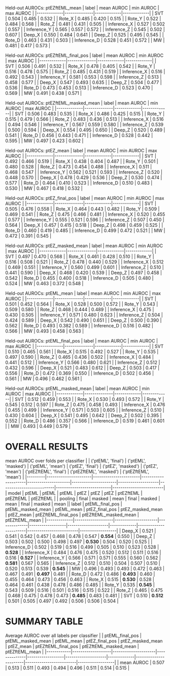 

Held-out AUROCs: ptEZftEML_mean
| label       |   mean AUROC |   min AUROC |   max AUROC |
|-------------|--------------|-------------|-------------|
| SVT         |        0.504 |       0.485 |       0.532 |
| Rote_X      |        0.485 |       0.420 |       0.515 |
| Rote_Y      |        0.522 |       0.484 |       0.568 |
| Rote_Z      |        0.481 |       0.431 |       0.505 |
| Inference_X |        0.527 |       0.502 |       0.557 |
| Inference_Y |        0.565 |       0.557 |       0.572 |
| Inference_Z |        0.545 |       0.502 |       0.607 |
| Deep_X      |        0.550 |       0.484 |       0.641 |
| Deep_Z      |        0.525 |       0.495 |       0.545 |
| Rote_D      |        0.463 |       0.431 |       0.503 |
| Inference_D |        0.528 |       0.451 |       0.572 |
| MW          |        0.481 |       0.417 |       0.573 |

Held-out AUROCs: ptEZftEML_final_pos
| label       |   mean AUROC |   min AUROC |   max AUROC |
|-------------|--------------|-------------|-------------|
| SVT         |        0.506 |       0.491 |       0.532 |
| Rote_X      |        0.478 |       0.405 |       0.542 |
| Rote_Y      |        0.516 |       0.478 |       0.575 |
| Rote_Z      |        0.485 |       0.431 |       0.519 |
| Inference_X |        0.516 |       0.492 |       0.543 |
| Inference_Y |        0.581 |       0.553 |       0.598 |
| Inference_Z |        0.513 |       0.458 |       0.577 |
| Deep_X      |        0.547 |       0.493 |       0.635 |
| Deep_Z      |        0.504 |       0.477 |       0.536 |
| Rote_D      |        0.473 |       0.453 |       0.513 |
| Inference_D |        0.523 |       0.470 |       0.569 |
| MW          |        0.491 |       0.438 |       0.571 |

Held-out AUROCs: ptEZftEML_masked_mean
| label       |   mean AUROC |   min AUROC |   max AUROC |
|-------------|--------------|-------------|-------------|
| SVT         |        0.506 |       0.483 |       0.535 |
| Rote_X      |        0.486 |       0.425 |       0.515 |
| Rote_Y      |        0.515 |       0.479 |       0.566 |
| Rote_Z      |        0.483 |       0.436 |       0.513 |
| Inference_X |        0.516 |       0.494 |       0.546 |
| Inference_Y |        0.567 |       0.559 |       0.580 |
| Inference_Z |        0.539 |       0.500 |       0.594 |
| Deep_X      |        0.554 |       0.495 |       0.650 |
| Deep_Z      |        0.520 |       0.489 |       0.541 |
| Rote_D      |        0.456 |       0.443 |       0.471 |
| Inference_D |        0.528 |       0.442 |       0.595 |
| MW          |        0.497 |       0.423 |       0.602 |

Held-out AUROCs: ptEZ_mean
| label       |   mean AUROC |   min AUROC |   max AUROC |
|-------------|--------------|-------------|-------------|
| SVT         |        0.492 |       0.466 |       0.519 |
| Rote_X      |        0.438 |       0.404 |       0.487 |
| Rote_Y      |        0.501 |       0.480 |       0.528 |
| Rote_Z      |        0.473 |       0.454 |       0.488 |
| Inference_X |        0.511 |       0.468 |       0.547 |
| Inference_Y |        0.562 |       0.521 |       0.593 |
| Inference_Z |        0.520 |       0.448 |       0.570 |
| Deep_X      |        0.478 |       0.429 |       0.536 |
| Deep_Z      |        0.530 |       0.474 |       0.577 |
| Rote_D      |        0.464 |       0.410 |       0.523 |
| Inference_D |        0.510 |       0.483 |       0.530 |
| MW          |        0.467 |       0.418 |       0.532 |

Held-out AUROCs: ptEZ_final_pos
| label       |   mean AUROC |   min AUROC |   max AUROC |
|-------------|--------------|-------------|-------------|
| SVT         |        0.505 |       0.476 |       0.558 |
| Rote_X      |        0.464 |       0.443 |       0.482 |
| Rote_Y      |        0.509 |       0.469 |       0.541 |
| Rote_Z      |        0.475 |       0.466 |       0.481 |
| Inference_X |        0.520 |       0.455 |       0.577 |
| Inference_Y |        0.555 |       0.521 |       0.596 |
| Inference_Z |        0.507 |       0.450 |       0.564 |
| Deep_X      |        0.457 |       0.415 |       0.518 |
| Deep_Z      |        0.498 |       0.459 |       0.525 |
| Rote_D      |        0.460 |       0.419 |       0.485 |
| Inference_D |        0.499 |       0.472 |       0.521 |
| MW          |        0.472 |       0.391 |       0.545 |

Held-out AUROCs: ptEZ_masked_mean
| label       |   mean AUROC |   min AUROC |   max AUROC |
|-------------|--------------|-------------|-------------|
| SVT         |        0.497 |       0.470 |       0.568 |
| Rote_X      |        0.461 |       0.428 |       0.510 |
| Rote_Y      |        0.516 |       0.508 |       0.521 |
| Rote_Z      |        0.478 |       0.440 |       0.529 |
| Inference_X |        0.512 |       0.469 |       0.551 |
| Inference_Y |        0.560 |       0.499 |       0.601 |
| Inference_Z |        0.510 |       0.441 |       0.590 |
| Deep_X      |        0.468 |       0.420 |       0.539 |
| Deep_Z      |        0.497 |       0.458 |       0.542 |
| Rote_D      |        0.455 |       0.400 |       0.518 |
| Inference_D |        0.505 |       0.480 |       0.524 |
| MW          |        0.463 |       0.372 |       0.548 |

Held-out AUROCs: ptEML_mean
| label       |   mean AUROC |   min AUROC |   max AUROC |
|-------------|--------------|-------------|-------------|
| SVT         |        0.501 |       0.452 |       0.564 |
| Rote_X      |        0.528 |       0.500 |       0.572 |
| Rote_Y      |        0.543 |       0.509 |       0.580 |
| Rote_Z      |        0.468 |       0.444 |       0.489 |
| Inference_X |        0.475 |       0.430 |       0.505 |
| Inference_Y |        0.571 |       0.480 |       0.623 |
| Inference_Z |        0.504 |       0.424 |       0.589 |
| Deep_X      |        0.542 |       0.490 |       0.651 |
| Deep_Z      |        0.500 |       0.390 |       0.562 |
| Rote_D      |        0.493 |       0.382 |       0.589 |
| Inference_D |        0.516 |       0.482 |       0.566 |
| MW          |        0.493 |       0.458 |       0.563 |

Held-out AUROCs: ptEML_final_pos
| label       |   mean AUROC |   min AUROC |   max AUROC |
|-------------|--------------|-------------|-------------|
| SVT         |        0.510 |       0.465 |       0.561 |
| Rote_X      |        0.515 |       0.492 |       0.527 |
| Rote_Y      |        0.535 |       0.497 |       0.590 |
| Rote_Z      |        0.465 |       0.436 |       0.502 |
| Inference_X |        0.484 |       0.441 |       0.512 |
| Inference_Y |        0.566 |       0.480 |       0.621 |
| Inference_Z |        0.512 |       0.432 |       0.596 |
| Deep_X      |        0.521 |       0.483 |       0.612 |
| Deep_Z      |        0.503 |       0.417 |       0.556 |
| Rote_D      |        0.472 |       0.369 |       0.550 |
| Inference_D |        0.502 |       0.456 |       0.561 |
| MW          |        0.496 |       0.462 |       0.561 |

Held-out AUROCs: ptEML_masked_mean
| label       |   mean AUROC |   min AUROC |   max AUROC |
|-------------|--------------|-------------|-------------|
| SVT         |        0.512 |       0.459 |       0.553 |
| Rote_X      |        0.530 |       0.493 |       0.572 |
| Rote_Y      |        0.545 |       0.512 |       0.597 |
| Rote_Z      |        0.475 |       0.458 |       0.493 |
| Inference_X |        0.476 |       0.455 |       0.499 |
| Inference_Y |        0.571 |       0.503 |       0.605 |
| Inference_Z |        0.510 |       0.430 |       0.604 |
| Deep_X      |        0.541 |       0.495 |       0.642 |
| Deep_Z      |        0.502 |       0.395 |       0.552 |
| Rote_D      |        0.486 |       0.357 |       0.566 |
| Inference_D |        0.519 |       0.461 |       0.601 |
| MW          |        0.493 |       0.449 |       0.579 |

# OVERALL RESULTS
mean AUROC over folds per classifier
|         | ('ptEML', 'final')   | ('ptEML', 'masked')   | ('ptEML', 'mean')   | ('ptEZ', 'final')   | ('ptEZ', 'masked')   | ('ptEZ', 'mean')   | ('ptEZftEML', 'final')   | ('ptEZftEML', 'masked')   | ('ptEZftEML', 'mean')   |
|---------|----------------------|-----------------------|---------------------|---------------------|----------------------|--------------------|--------------------------|---------------------------|-------------------------|
| model   | ptEML                | ptEML                 | ptEML               | ptEZ                | ptEZ                 | ptEZ               | ptEZftEML                | ptEZftEML                 | ptEZftEML               |
| pooling | final                | masked                | mean                | final               | masked               | mean               | final                    | masked                    | mean                    || label       |   ptEML_final_pos | ptEML_masked_mean   | ptEML_mean   |   ptEZ_final_pos |   ptEZ_masked_mean | ptEZ_mean   | ptEZftEML_final_pos   | ptEZftEML_masked_mean   | ptEZftEML_mean   |
|-------------|-------------------|---------------------|--------------|------------------|--------------------|-------------|-----------------------|-------------------------|------------------|
| Deep_X      |             0.521 | 0.541               | 0.542        |            0.457 |              0.468 | 0.478       | 0.547                 | **0.554**               | 0.550            |
| Deep_Z      |             0.503 | 0.502               | 0.500        |            0.498 |              0.497 | **0.530**   | 0.504                 | 0.520                   | 0.525            |
| Inference_D |             0.502 | 0.519               | 0.516        |            0.499 |              0.505 | 0.510       | 0.523                 | 0.528                   | **0.528**        |
| Inference_X |             0.484 | 0.476               | 0.475        |            0.520 |              0.512 | 0.511       | 0.516                 | 0.516                   | **0.527**        |
| Inference_Y |             0.566 | 0.571               | 0.571        |            0.555 |              0.560 | 0.562       | **0.581**             | 0.567                   | 0.565            |
| Inference_Z |             0.512 | 0.510               | 0.504        |            0.507 |              0.510 | 0.520       | 0.513                 | 0.539                   | **0.545**        |
| MW          |             0.496 | 0.493               | 0.493        |            0.472 |              0.463 | 0.467       | 0.491                 | **0.497**               | 0.481            |
| Rote_D      |             0.472 | 0.486               | **0.493**    |            0.460 |              0.455 | 0.464       | 0.473                 | 0.456                   | 0.463            |
| Rote_X      |             0.515 | **0.530**           | 0.528        |            0.464 |              0.461 | 0.438       | 0.478                 | 0.486                   | 0.485            |
| Rote_Y      |             0.535 | **0.545**           | 0.543        |            0.509 |              0.516 | 0.501       | 0.516                 | 0.515                   | 0.522            |
| Rote_Z      |             0.465 | 0.475               | 0.468        |            0.475 |              0.478 | 0.473       | **0.485**             | 0.483                   | 0.481            |
| SVT         |             0.510 | **0.512**           | 0.501        |            0.505 |              0.497 | 0.492       | 0.506                 | 0.506                   | 0.504            |

# SUMMARY TABLE
Average AUROC over all labels per classifier
|            |   ptEML_final_pos |   ptEML_masked_mean |   ptEML_mean |   ptEZ_final_pos |   ptEZ_masked_mean |   ptEZ_mean |   ptEZftEML_final_pos |   ptEZftEML_masked_mean |   ptEZftEML_mean |
|------------|-------------------|---------------------|--------------|------------------|--------------------|-------------|-----------------------|-------------------------|------------------|
| mean AUROC |             0.507 |               0.513 |        0.511 |            0.493 |              0.494 |       0.496 |                 0.511 |                   0.514 |            0.515 |